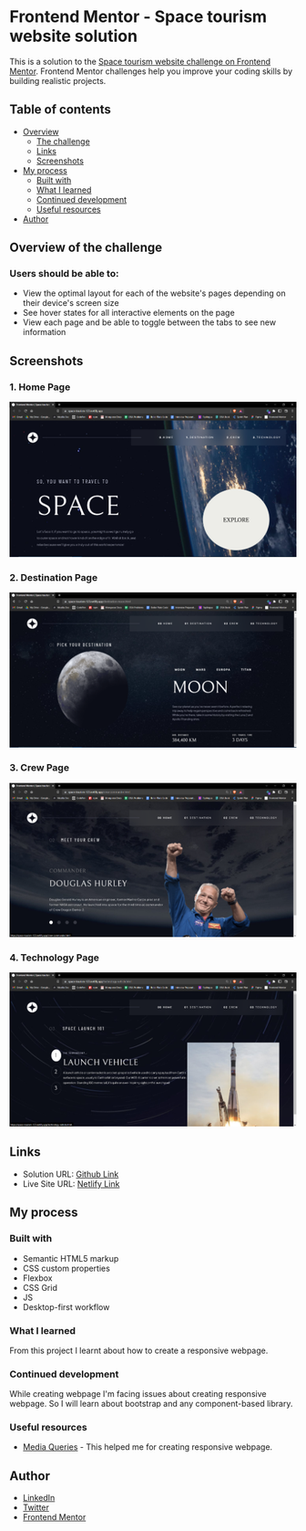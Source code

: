 # Frontend Mentor - Space tourism website solution

This is a solution to the [Space tourism website challenge on Frontend Mentor](https://www.frontendmentor.io/challenges/space-tourism-multipage-website-gRWj1URZ3). Frontend Mentor challenges help you improve your coding skills by building realistic projects. 

## Table of contents

- [Overview](#overview-of-the-challenge)
  - [The challenge](#users-should-be-able-to)
  - [Links](#links)
  - [Screenshots](#screenshots)
- [My process](#my-process)
  - [Built with](#built-with)
  - [What I learned](#what-i-learned)
  - [Continued development](#continued-development)
  - [Useful resources](#useful-resources)
- [Author](#author)


## Overview of the challenge

### Users should be able to:

- View the optimal layout for each of the website's pages depending on their device's screen size
- See hover states for all interactive elements on the page
- View each page and be able to toggle between the tabs to see new information


## Screenshots

### 1. Home Page
![Home Page](./assets/solution/homePage.png)
### 2. Destination Page
![Login Page](./assets/solution/destinationPage.png)
### 3. Crew Page
![Signup Page](./assets/solution/crewPage.png)
### 4. Technology Page
![Dashboard Page](./assets/solution/technologyPage.png)


## Links

- Solution URL: [Github Link](https://github.com/Hashal890/Space-tourism-website)
- Live Site URL: [Netlify Link](https://space-tourism-123.netlify.app/)

## My process

### Built with

- Semantic HTML5 markup
- CSS custom properties
- Flexbox
- CSS Grid
- JS
- Desktop-first workflow

### What I learned

From this project I learnt about how to create a responsive webpage.

### Continued development

While creating webpage I'm facing issues about creating responsive webpage. So I will learn about bootstrap and any component-based library.

### Useful resources

- [Media Queries](https://developer.mozilla.org/en-US/docs/Web/CSS/Media_Queries/Using_media_queries) - This helped me for creating responsive webpage.


## Author

- [LinkedIn](www.linkedin.com/in/HarshalPardeshi)
- [Twitter](https://twitter.com/harshal258)
- [Frontend Mentor](https://www.frontendmentor.io/profile/Hashal890)
